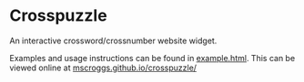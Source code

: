 # Crosspuzzle

An interactive crossword/crossnumber website widget.

Examples and usage instructions can be found in [example.html](example.html). This can be viewed online
at [mscroggs.github.io/crosspuzzle/](https://mscroggs.github.io/crosspuzzle/)
